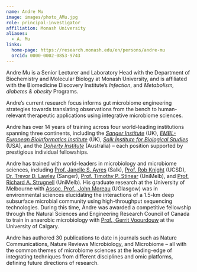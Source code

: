 ```yaml
---
name: Andre Mu
image: images/photo_AMu.jpg
role: principal-investigator
affiliation: Monash University
aliases:
  - A. Mu
links:
  home-page: https://research.monash.edu/en/persons/andre-mu
  orcid: 0000-0002-0853-9743
---
```


Andre Mu is a Senior Lecturer and Laboratory Head with the Department of Biochemistry and Molecular Biology at Monash University, and is affiliated with the Biomedicine Discovery Institute’s *Infection*, and *Metabolism, diabetes & obesity* Programs. 

Andre’s current research focus informs gut microbiome engineering strategies towards translating observations from the bench to human-relevant therapeutic applications using integrative microbiome sciences. 

Andre has over 14 years of training across four world-leading institutions spanning three continents, including the [*Sanger Institute*](https://www.sanger.ac.uk) (UK), [*EMBL-European Bioinformatics Institute*](https://www.ebi.ac.uk) (UK), [*Salk Institute for Biological Studies*](https://www.salk.edu) (USA), and the [*Doherty Institute*](https://www.doherty.edu.au) (Australia) – each position supported by prestigious individual fellowships. 

Andre has trained with world-leaders in microbiology and microbiome sciences, including [Prof. Janelle S. Ayres](https://www.salk.edu/scientist/janelle-ayres/) (Salk), [Prof. Rob Knight](https://knightlab.ucsd.edu/wordpress/?page_id=47) (UCSD), [Dr. Trevor D. Lawley](https://www.sanger.ac.uk/person/lawley-trevor/) (Sanger), [Prof. Timothy P. Stinear](https://www.doherty.edu.au/people/tim-stinear) (UniMelb), and [Prof. Richard A. Strugnell](https://www.doherty.edu.au/people/professor-richard-dick-strugnell) (UniMelb). His graduate research at the University of Melbourne with [Assoc. Prof., John Moreau](https://www.gla.ac.uk/schools/ges/staff/johnmoreau/) (UGlasgow) was in environmental sciences elucidating the interactions of a 1.5-km deep subsurface microbial community using high-throughput sequencing technologies. During this time, Andre was awarded a competitive fellowship through the Natural Sciences and Engineering Research Council of Canada to train in anaerobic microbiology with [Prof., Gerrit Voourdouw](https://profiles.ucalgary.ca/gerrit-voordouw) at the University of Calgary. 

Andre has authored 30 publications to date in journals such as Nature Communications, Nature Reviews Microbiology, and Microbiome – all with the common themes of microbiome sciences at the leading-edge of integrating techniques from different disciplines and omic platforms, defining future directions of research. 

